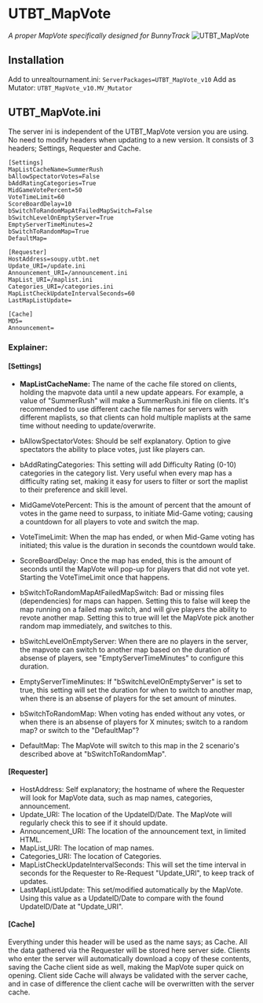 # UTBT_MapVote
*A proper MapVote specifically designed for BunnyTrack*
![UTBT_MapVote](https://cdn.discordapp.com/attachments/975106092969377832/991759083696828506/unknown.png)

## Installation
Add to unrealtournament.ini: `ServerPackages=UTBT_MapVote_v10`
Add as Mutator: `UTBT_MapVote_v10.MV_Mutator`

## UTBT_MapVote.ini
The server ini is independent of the UTBT_MapVote version you are using. No need to modify headers when updating to a new version.
It consists of 3 headers; Settings, Requester and Cache.
```
[Settings]
MapListCacheName=SummerRush
bAllowSpectatorVotes=False
bAddRatingCategories=True
MidGameVotePercent=50
VoteTimeLimit=60
ScoreBoardDelay=10
bSwitchToRandomMapAtFailedMapSwitch=False
bSwitchLevelOnEmptyServer=True
EmptyServerTimeMinutes=2
bSwitchToRandomMap=True
DefaultMap=

[Requester]
HostAddress=soupy.utbt.net
Update_URI=/update.ini
Announcement_URI=/announcement.ini
MapList_URI=/maplist.ini
Categories_URI=/categories.ini
MapListCheckUpdateIntervalSeconds=60
LastMapListUpdate=

[Cache]
MD5=
Announcement=
```
### Explainer:

#### [Settings]
- **MapListCacheName:** The name of the cache file stored on clients, holding the mapvote data until a new update appears. For example, a value of "SummerRush" will make a SummerRush.ini file on clients. It's recommended to use different cache file names for servers with different maplists, so that clients can hold multiple maplists at the same time without needing to update/overwrite.

- bAllowSpectatorVotes: Should be self explanatory. Option to give spectators the ability to place votes, just like players can.

- bAddRatingCategories: This setting will add Difficulty Rating (0-10) categories in the category list. Very useful when every map has a difficulty rating set, making it easy for users to filter or sort the maplist to their preference and skill level.

- MidGameVotePercent: This is the amount of percent that the amount of votes in the game need to surpass, to initiate Mid-Game voting; causing a countdown for all players to vote and switch the map.

- VoteTimeLimit: When the map has ended, or when Mid-Game voting has initiated; this value is the duration in seconds the countdown would take.

- ScoreBoardDelay: Once the map has ended, this is the amount of seconds until the MapVote will pop-up for players that did not vote yet. Starting the VoteTimeLimit once that happens.

- bSwitchToRandomMapAtFailedMapSwitch: Bad or missing files (dependencies) for maps can happen. Setting this to false will keep the map running on a failed map switch, and will give players the ability to revote another map. Setting this to true will let the MapVote pick another random map immediately, and switches to this.

- bSwitchLevelOnEmptyServer: When there are no players in the server, the mapvote can switch to another map based on the duration of absense of players, see "EmptyServerTimeMinutes" to configure this duration.

- EmptyServerTimeMinutes: If "bSwitchLevelOnEmptyServer" is set to true, this setting will set the duration for when to switch to another map, when there is an absense of players for the set amount of minutes.

- bSwitchToRandomMap: When voting has ended without any votes, or when there is an absense of players for X minutes; switch to a random map? or switch to the "DefaultMap"?

- DefaultMap: The MapVote will switch to this map in the 2 scenario's described above at "bSwitchToRandomMap".

#### [Requester]
- HostAddress: Self explanatory; the hostname of where the Requester will look for MapVote data, such as map names, categories, announcement.
- Update_URI: The location of the UpdateID/Date. The MapVote will regularly check this to see if it should update.
- Announcement_URI: The location of the announcement text, in limited HTML.
- MapList_URI: The location of map names.
- Categories_URI: The location of Categories.
- MapListCheckUpdateIntervalSeconds: This will set the time interval in seconds for the Requester to Re-Request "Update_URI", to keep track of updates.
- LastMapListUpdate: This set/modified automatically by the MapVote. Using this value as a UpdateID/Date to compare with the found UpdateID/Date at "Update_URI".

#### [Cache]
Everything under this header will be used as the name says; as Cache. All the data gathered via the Requester will be stored here server side. Clients who enter the server will automatically download a copy of these contents, saving the Cache client side as well, making the MapVote super quick on opening. Client side Cache will always be validated with the server cache, and in case of difference the client cache will be overwritten with the server cache.



